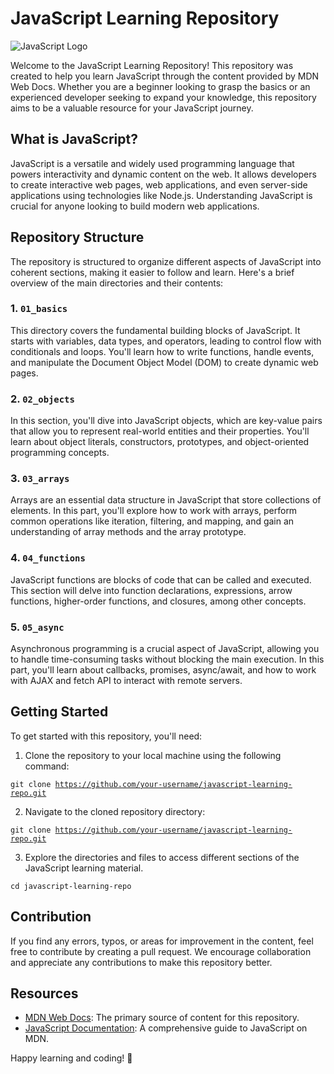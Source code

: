 # JavaScript Learning Repository

![JavaScript Logo](js-logo.png)

Welcome to the JavaScript Learning Repository! This repository was created to help you learn JavaScript through the content provided by MDN Web Docs. Whether you are a beginner looking to grasp the basics or an experienced developer seeking to expand your knowledge, this repository aims to be a valuable resource for your JavaScript journey.

## What is JavaScript?

JavaScript is a versatile and widely used programming language that powers interactivity and dynamic content on the web. It allows developers to create interactive web pages, web applications, and even server-side applications using technologies like Node.js. Understanding JavaScript is crucial for anyone looking to build modern web applications.

## Repository Structure

The repository is structured to organize different aspects of JavaScript into coherent sections, making it easier to follow and learn. Here's a brief overview of the main directories and their contents:

### 1. `01_basics`

This directory covers the fundamental building blocks of JavaScript. It starts with variables, data types, and operators, leading to control flow with conditionals and loops. You'll learn how to write functions, handle events, and manipulate the Document Object Model (DOM) to create dynamic web pages.

### 2. `02_objects`

In this section, you'll dive into JavaScript objects, which are key-value pairs that allow you to represent real-world entities and their properties. You'll learn about object literals, constructors, prototypes, and object-oriented programming concepts.

### 3. `03_arrays`

Arrays are an essential data structure in JavaScript that store collections of elements. In this part, you'll explore how to work with arrays, perform common operations like iteration, filtering, and mapping, and gain an understanding of array methods and the array prototype.

### 4. `04_functions`

JavaScript functions are blocks of code that can be called and executed. This section will delve into function declarations, expressions, arrow functions, higher-order functions, and closures, among other concepts.

### 5. `05_async`

Asynchronous programming is a crucial aspect of JavaScript, allowing you to handle time-consuming tasks without blocking the main execution. In this part, you'll learn about callbacks, promises, async/await, and how to work with AJAX and fetch API to interact with remote servers.

## Getting Started

To get started with this repository, you'll need:

1. Clone the repository to your local machine using the following command:

<code>git clone https://github.com/your-username/javascript-learning-repo.git</code>

2. Navigate to the cloned repository directory:

<code>git clone https://github.com/your-username/javascript-learning-repo.git</code>

3. Explore the directories and files to access different sections of the JavaScript learning material.

<code>cd javascript-learning-repo</code>

## Contribution

If you find any errors, typos, or areas for improvement in the content, feel free to contribute by creating a pull request. We encourage collaboration and appreciate any contributions to make this repository better.

## Resources

- [MDN Web Docs](https://developer.mozilla.org/en-US/docs/Web/JavaScript): The primary source of content for this repository.
- [JavaScript Documentation](https://developer.mozilla.org/en-US/docs/Web/JavaScript/Guide): A comprehensive guide to JavaScript on MDN.

Happy learning and coding! 🚀


